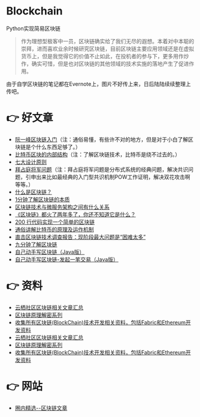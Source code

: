 # Blockchain
Python实现简易区块链

> 作为理想型极客中一员，区块链确实给了我们无尽的遐想。本着对中本聪的崇拜，进而喜欢业余时候研究区块链，目前区块链主要应用领域还是在虚拟货币上，但是我觉得它的价值不止如此，在投机者的参与下，更多用作炒作，确实可惜，但是也对区块链的其他领域的技术实施的落地产生了促进作用。

由于自学区块链的笔记都在Evernote上，图片不好传上来，日后陆陆续续整理上传吧。

# :point_right: 好文章
- [阮一峰区块链入门](http://www.ruanyifeng.com/blog/2017/12/blockchain-tutorial.html)（注：通俗易懂，有些许不对的地方，但是对于小白了解区块链是个什么东西足够了。）
- [比特币区块的内部结构](http://www.chanpin100.com/article/106847)（注：了解区块链技术，比特币是绕不过去的。）
- [七大设计原则](http://www.chanpin100.com/article/106797)
- [拜占庭将军问题](http://www.chanpin100.com/article/106798)（注：拜占庭将军问题是分布式系统的经典问题，解决共识问题，引申出来比如最经典的入门型共识机制POW工作证明，解决双花攻击啊等等。）
- [什么是区块链？](https://mp.weixin.qq.com/s/9kgxbjntTJiWDsmc856V-A)
- [1分钟了解区块链的本质](https://mp.weixin.qq.com/s/GMfV4P8BDRXmdPExgHPTPw)
- [区块链技术与微服务架构之间有什么关系](http://mp.weixin.qq.com/s/9aFoptoI88n7hgZtxOe4Aw)
- [《区块链》都火了两年多了，你还不知道它是什么？](https://mp.weixin.qq.com/s/BRrrhe1xFpDTp2DG6Khpkg)
- [200 行代码实现一个简单的区块链](http://mp.weixin.qq.com/s/cqi6mNVh2ZFZdNFIAQynjw)
- [通俗讲解比特币的原理及运作机制](https://mp.weixin.qq.com/s/-2jXpGcZEF37ex0jiIe3DA)
- [直击区块链技术调查报告：现阶段最大问题是“困难太多”](https://mp.weixin.qq.com/s/nu1ATMEYhf9ZAC3GP1N8Tg)
- [九分钟了解区块链](https://mp.weixin.qq.com/s/iHEFRZTcLDXQ5trzKbPt3g)
- [自己动手写区块链（Java版）](https://mp.weixin.qq.com/s/2GEK-tDSZ_ODsHHZE6EsBg)
- [自己动手写区块链-发起一笔交易（Java版）](https://mp.weixin.qq.com/s/7fEyDDtKXBqh5m9_rBx7TA)

# :point_right: 资料

- [云栖社区区块链相关文章汇总](https://m.aliyun.com/yunqi/articles/361909?utm_content=m_40142)
- [区块链原理解密系列](https://mp.weixin.qq.com/mp/homepage?__biz=MzU0NzcwMDk2Nw==&hid=1&sn=46ff2dfd7d1ce17b613e559194d560bd&scene=18#wechat_redirect)
- [收集所有区块链(BlockChain)技术开发相关资料，包括Fabric和Ethereum开发资料](https://github.com/chaozh/awesome-blockchain)
- [云栖社区区块链相关文章汇总](https://m.aliyun.com/yunqi/articles/361909?utm_content=m_40142)
- [区块链原理解密系列](https://mp.weixin.qq.com/mp/homepage?__biz=MzU0NzcwMDk2Nw==&hid=1&sn=46ff2dfd7d1ce17b613e559194d560bd&scene=18#wechat_redirect)
- [收集所有区块链(BlockChain)技术开发相关资料，包括Fabric和Ethereum开发资料](https://github.com/chaozh/awesome-blockchain)

# :point_right: 网站
- [圈内精选--区块链文章](http://100000p.com/)
